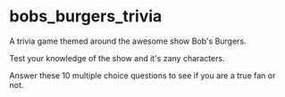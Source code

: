# bobs_burgers_trivia
A trivia game themed around the awesome show Bob's Burgers.

Test your knowledge of the show and it's zany characters.

Answer these 10 multiple choice questions to see if you are a true fan or not.


